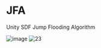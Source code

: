 # JFA
Unity SDF Jump Flooding Algorithm

![image](https://github.com/user-attachments/assets/aa4d6013-3ddf-4bd0-a505-dbc23a74d522)
![23](https://github.com/user-attachments/assets/2b2c8962-4a95-4403-b4ae-41a395941f7d)


